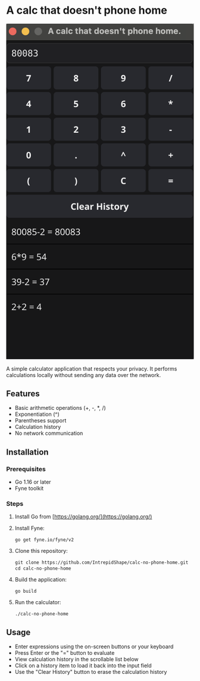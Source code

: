 # A calc that doesn't phone home

![Screenshot](screenshot.png)

A simple calculator application that respects your privacy. It performs calculations locally without sending any data over the network.

## Features

- Basic arithmetic operations (+, -, *, /)
- Exponentiation (^)
- Parentheses support
- Calculation history
- No network communication

## Installation

### Prerequisites

- Go 1.16 or later
- Fyne toolkit

### Steps

1. Install Go from [https://golang.org/](https://golang.org/)

2. Install Fyne:
   ```
   go get fyne.io/fyne/v2
   ```

3. Clone this repository:
   ```
   git clone https://github.com/IntrepidShape/calc-no-phone-home.git
   cd calc-no-phone-home
   ```

4. Build the application:
   ```
   go build
   ```

5. Run the calculator:
   ```
   ./calc-no-phone-home
   ```

## Usage

- Enter expressions using the on-screen buttons or your keyboard
- Press Enter or the "=" button to evaluate
- View calculation history in the scrollable list below
- Click on a history item to load it back into the input field
- Use the "Clear History" button to erase the calculation history

